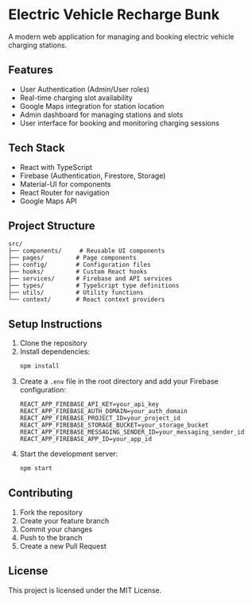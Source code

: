 # Electric Vehicle Recharge Bunk

A modern web application for managing and booking electric vehicle charging stations.

## Features

- User Authentication (Admin/User roles)
- Real-time charging slot availability
- Google Maps integration for station location
- Admin dashboard for managing stations and slots
- User interface for booking and monitoring charging sessions

## Tech Stack

- React with TypeScript
- Firebase (Authentication, Firestore, Storage)
- Material-UI for components
- React Router for navigation
- Google Maps API

## Project Structure

```
src/
├── components/     # Reusable UI components
├── pages/         # Page components
├── config/        # Configuration files
├── hooks/         # Custom React hooks
├── services/      # Firebase and API services
├── types/         # TypeScript type definitions
├── utils/         # Utility functions
└── context/       # React context providers
```

## Setup Instructions

1. Clone the repository
2. Install dependencies:
   ```bash
   npm install
   ```
3. Create a `.env` file in the root directory and add your Firebase configuration:
   ```
   REACT_APP_FIREBASE_API_KEY=your_api_key
   REACT_APP_FIREBASE_AUTH_DOMAIN=your_auth_domain
   REACT_APP_FIREBASE_PROJECT_ID=your_project_id
   REACT_APP_FIREBASE_STORAGE_BUCKET=your_storage_bucket
   REACT_APP_FIREBASE_MESSAGING_SENDER_ID=your_messaging_sender_id
   REACT_APP_FIREBASE_APP_ID=your_app_id
   ```
4. Start the development server:
   ```bash
   npm start
   ```

## Contributing

1. Fork the repository
2. Create your feature branch
3. Commit your changes
4. Push to the branch
5. Create a new Pull Request

## License

This project is licensed under the MIT License.
